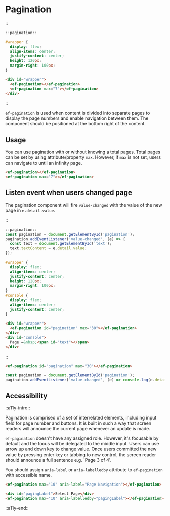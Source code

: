 <!--
type: page
title: Pagination
location: ./elements/pagination
layout: default
-->

# Pagination

::
```javascript
::pagination::
```
```css
#wrapper {
  display: flex;
  align-items: center;
  justify-content: center;
  height: 120px;
  margin-right: 100px;
}
```
```html
<div id="wrapper">
  <ef-pagination></ef-pagination>
  <ef-pagination max="7"></ef-pagination>
</div>
```
::

`ef-pagination` is used when content is divided into separate pages to display the page numbers and enable navigation between them. The component should be positioned at the bottom right of the content.

## Usage
You can use pagination with or without knowing a total pages. Total pages can be set by using attribute/property `max`. However, if `max` is not set, users can navigate to until an infinity page.

```html
<ef-pagination></ef-pagination>
<ef-pagination max="7"></ef-pagination>
```

## Listen event when users changed page
The pagination component will fire `value-changed` with the value of the new page in `e.detail.value`.

::
```javascript
::pagination::
const pagination = document.getElementById('pagination');
pagination.addEventListener('value-changed', (e) => {
  const text = document.getElementById('text');
  text.textContent = e.detail.value;
});
```
```css
#wrapper {
  display: flex;
  align-items: center;
  justify-content: center;
  height: 120px;
  margin-right: 100px;
}
#console {
  display: flex;
  align-items: center;
  justify-content: center;
}
```
```html
<div id="wrapper">
  <ef-pagination id="pagination" max="30"></ef-pagination>
</div>
<div id="console">
  Page =&nbsp;<span id="text"></span>
</div>
```
::

```html
<ef-pagination id="pagination" max="30"></ef-pagination>
```
```javascript
const pagination = document.getElementById('pagination');
pagination.addEventListener('value-changed', (e) => console.log(e.detail.value));
```

## Accessibility
::a11y-intro::

Pagination is comprised of a set of interrelated elements, including input field for page number and buttons. It is built in such a way that screen readers will announce the current page whenever an update is made.

`ef-pagination` doesn't have any assigned role. However, it's focusable by default and the focus will be delegated to the middle input. Users can use arrow up and down key to change value. Once users committed the new value by pressing enter key or tabbing to new control, the screen reader should announce a full sentence e.g. `Page 3 of 4'.

You should assign `aria-label` or `aria-labelledby` attribute to `ef-pagination` with accessible name.

```html
<ef-pagination max="10" aria-label="Page Navigation"></ef-pagination>
```

```html
<div id="pagingLabel">Select Page</div>
<ef-pagination max="10" aria-labelledby="pagingLabel"></ef-pagination>
```

::a11y-end::
